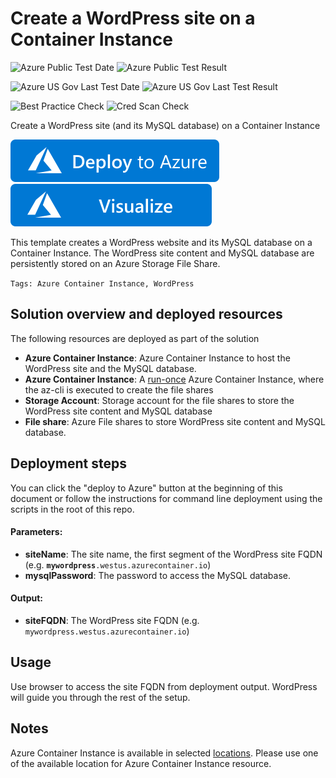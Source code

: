 # Create a WordPress site on a Container Instance

![Azure Public Test Date](https://azurequickstartsservice.blob.core.windows.net/badges/201-aci-wordpress/PublicLastTestDate.svg)
![Azure Public Test Result](https://azurequickstartsservice.blob.core.windows.net/badges/201-aci-wordpress/PublicDeployment.svg)

![Azure US Gov Last Test Date](https://azurequickstartsservice.blob.core.windows.net/badges/201-aci-wordpress/FairfaxLastTestDate.svg)
![Azure US Gov Last Test Result](https://azurequickstartsservice.blob.core.windows.net/badges/201-aci-wordpress/FairfaxDeployment.svg)

![Best Practice Check](https://azurequickstartsservice.blob.core.windows.net/badges/201-aci-wordpress/BestPracticeResult.svg)
![Cred Scan Check](https://azurequickstartsservice.blob.core.windows.net/badges/201-aci-wordpress/CredScanResult.svg)

Create a WordPress site (and its MySQL database) on a Container Instance

[![Deploy To Azure](https://raw.githubusercontent.com/Azure/azure-quickstart-templates/master/1-CONTRIBUTION-GUIDE/images/deploytoazure.svg?sanitize=true)]("https://portal.azure.com/#create/Microsoft.Template/uri/https%3A%2F%2Fraw.githubusercontent.com%2FAzure%2Fazure-quickstart-templates%2Fmaster%2F201-aci-wordpress%2Fazuredeploy.json")  [![Visualize](https://raw.githubusercontent.com/Azure/azure-quickstart-templates/master/1-CONTRIBUTION-GUIDE/images/visualizebutton.svg?sanitize=true)]("http://armviz.io/#/?load=https%3A%2F%2Fraw.githubusercontent.com%2FAzure%2Fazure-quickstart-templates%2Fmaster%2F201-aci-wordpress%2Fazuredeploy.json")
    


    


This template creates a WordPress website and its MySQL database on a Container Instance. The WordPress site content and MySQL database are persistently stored on an Azure Storage File Share.

`Tags: Azure Container Instance, WordPress`

## Solution overview and deployed resources

The following resources are deployed as part of the solution

+ **Azure Container Instance**: Azure Container Instance to host the WordPress site and the MySQL database.
+ **Azure Container Instance**: A [run-once](https://docs.microsoft.com/en-us/azure/container-instances/container-instances-restart-policy#container-restart-policy) Azure Container Instance, where the az-cli is executed to create the file shares
+ **Storage Account**: Storage account for the file shares to store the WordPress site content and MySQL database
+ **File share**: Azure File shares to store WordPress site content and MySQL database.

## Deployment steps

You can click the "deploy to Azure" button at the beginning of this document or follow the instructions for command line deployment using the scripts in the root of this repo. 

#### Parameters:
+ **siteName**: The site name, the first segment of the WordPress site FQDN (e.g.  **`mywordpress`**`.westus.azurecontainer.io`)
+ **mysqlPassword**: The password to access the MySQL database.

#### Output:
+ **siteFQDN**: The WordPress site FQDN (e.g.  `mywordpress.westus.azurecontainer.io`)

## Usage

Use browser to access the site FQDN from deployment output. WordPress will guide you through the rest of the setup.

## Notes
Azure Container Instance is available in selected [locations](https://docs.microsoft.com/en-us/azure/container-instances/container-instances-quotas#region-availability). Please use one of the available location for Azure Container Instance resource.

